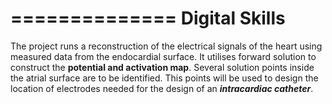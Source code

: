 
==============
Digital Skills
==============

The project runs a reconstruction of the electrical signals of the heart using measured data from the endocardial surface. 
It utilises forward solution to construct the **potential and activation map**. 
Several solution points inside the atrial surface are to be identified. This points will be used to design the location of
electrodes needed for the design of an **_intracardiac catheter_**.
